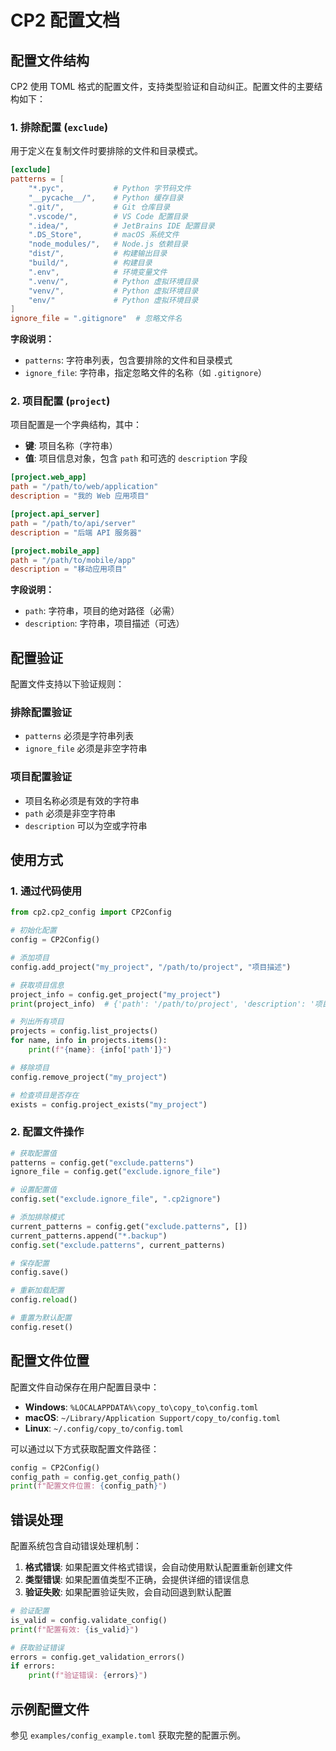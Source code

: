 # CP2 配置文档

## 配置文件结构

CP2 使用 TOML 格式的配置文件，支持类型验证和自动纠正。配置文件的主要结构如下：

### 1. 排除配置 (`exclude`)

用于定义在复制文件时要排除的文件和目录模式。

```toml
[exclude]
patterns = [
    "*.pyc",           # Python 字节码文件
    "__pycache__/",    # Python 缓存目录
    ".git/",           # Git 仓库目录
    ".vscode/",        # VS Code 配置目录
    ".idea/",          # JetBrains IDE 配置目录
    ".DS_Store",       # macOS 系统文件
    "node_modules/",   # Node.js 依赖目录
    "dist/",           # 构建输出目录
    "build/",          # 构建目录
    ".env",            # 环境变量文件
    ".venv/",          # Python 虚拟环境目录
    "venv/",           # Python 虚拟环境目录
    "env/"             # Python 虚拟环境目录
]
ignore_file = ".gitignore"  # 忽略文件名
```

**字段说明：**

- `patterns`: 字符串列表，包含要排除的文件和目录模式
- `ignore_file`: 字符串，指定忽略文件的名称（如 `.gitignore`）

### 2. 项目配置 (`project`)

项目配置是一个字典结构，其中：

- **键**: 项目名称（字符串）
- **值**: 项目信息对象，包含 `path` 和可选的 `description` 字段

```toml
[project.web_app]
path = "/path/to/web/application"
description = "我的 Web 应用项目"

[project.api_server]
path = "/path/to/api/server"
description = "后端 API 服务器"

[project.mobile_app]
path = "/path/to/mobile/app"
description = "移动应用项目"
```

**字段说明：**

- `path`: 字符串，项目的绝对路径（必需）
- `description`: 字符串，项目描述（可选）

## 配置验证

配置文件支持以下验证规则：

### 排除配置验证

- `patterns` 必须是字符串列表
- `ignore_file` 必须是非空字符串

### 项目配置验证

- 项目名称必须是有效的字符串
- `path` 必须是非空字符串
- `description` 可以为空或字符串

## 使用方式

### 1. 通过代码使用

```python
from cp2.cp2_config import CP2Config

# 初始化配置
config = CP2Config()

# 添加项目
config.add_project("my_project", "/path/to/project", "项目描述")

# 获取项目信息
project_info = config.get_project("my_project")
print(project_info)  # {'path': '/path/to/project', 'description': '项目描述'}

# 列出所有项目
projects = config.list_projects()
for name, info in projects.items():
    print(f"{name}: {info['path']}")

# 移除项目
config.remove_project("my_project")

# 检查项目是否存在
exists = config.project_exists("my_project")
```

### 2. 配置文件操作

```python
# 获取配置值
patterns = config.get("exclude.patterns")
ignore_file = config.get("exclude.ignore_file")

# 设置配置值
config.set("exclude.ignore_file", ".cp2ignore")

# 添加排除模式
current_patterns = config.get("exclude.patterns", [])
current_patterns.append("*.backup")
config.set("exclude.patterns", current_patterns)

# 保存配置
config.save()

# 重新加载配置
config.reload()

# 重置为默认配置
config.reset()
```

## 配置文件位置

配置文件自动保存在用户配置目录中：

- **Windows**: `%LOCALAPPDATA%\copy_to\copy_to\config.toml`
- **macOS**: `~/Library/Application Support/copy_to/config.toml`
- **Linux**: `~/.config/copy_to/config.toml`

可以通过以下方式获取配置文件路径：

```python
config = CP2Config()
config_path = config.get_config_path()
print(f"配置文件位置: {config_path}")
```

## 错误处理

配置系统包含自动错误处理机制：

1. **格式错误**: 如果配置文件格式错误，会自动使用默认配置重新创建文件
2. **类型错误**: 如果配置值类型不正确，会提供详细的错误信息
3. **验证失败**: 如果配置验证失败，会自动回退到默认配置

```python
# 验证配置
is_valid = config.validate_config()
print(f"配置有效: {is_valid}")

# 获取验证错误
errors = config.get_validation_errors()
if errors:
    print(f"验证错误: {errors}")
```

## 示例配置文件

参见 `examples/config_example.toml` 获取完整的配置示例。
